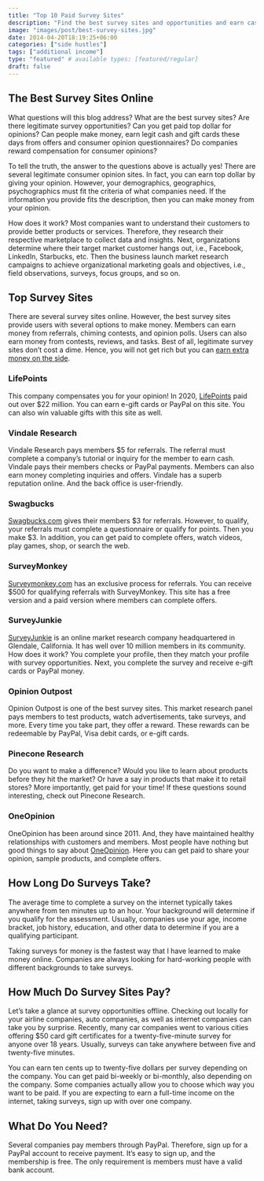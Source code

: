 ```yaml
---
title: "Top 10 Paid Survey Sites"
description: "Find the best survey sites and opportunities and earn cash, rewards, or gift cards. Get paid top dollar opinions completing questionnaires."
image: "images/post/best-survey-sites.jpg"
date: 2014-04-20T18:19:25+06:00
categories: ["side hustles"]
tags: ["additional income"]
type: "featured" # available types: [featured/regular]
draft: false
---
```


## The Best Survey Sites Online

What questions will this blog address? What are the best survey sites? Are there legitimate survey opportunities? Can you get paid top dollar for opinions? Can people make money, earn legit cash and gift cards these days from offers and consumer opinion questionnaires? Do companies reward compensation for consumer opinions?

To tell the truth, the answer to the questions above is actually yes! There are several legitimate consumer opinion sites. In fact, you can earn top dollar by giving your opinion. However, your demographics, geographics, psychographics must fit the criteria of what companies need. If the information you provide fits the description, then you can make money from your opinion.

How does it work? Most companies want to understand their customers to provide better products or services. Therefore, they research their respective marketplace to collect data and insights. Next, organizations determine where their target market customer hangs out, i.e., Facebook, LinkedIn, Starbucks, etc. Then the business launch market research campaigns to achieve organizational marketing goals and objectives, i.e., field observations, surveys, focus groups, and so on.

## Top Survey Sites

There are several survey sites online. However, the best survey sites provide users with several options to make money. Members can earn money from referrals, chiming contests, and opinion polls. Users can also earn money from contests, reviews, and tasks. Best of all, legitimate survey sites don’t cost a dime. Hence, you will not get rich but you can [earn extra money on the side](/blog/creative-side-hustles/).

### LifePoints

This company compensates you for your opinion! In 2020, [LifePoints](https://www.lifepointspanel.com/en-us) paid out over $22 million. You can earn e-gift cards or PayPal on this site. You can also win valuable gifts with this site as well.

### Vindale Research

Vindale Research pays members $5 for referrals. The referral must complete a company’s tutorial or inquiry for the member to earn cash. Vindale pays their members checks or PayPal payments. Members can also earn money completing inquiries and offers. Vindale has a superb reputation online. And the back office is user-friendly.

### Swagbucks

[Swagbucks.com](https://swagbucks.com/) gives their members $3 for referrals. However, to qualify, your referrals must complete a questionnaire or qualify for points. Then you make $3. In addition, you can get paid to complete offers, watch videos, play games, shop, or search the web.

### SurveyMonkey

[Surveymonkey.com](https://surveymonkey.com/) has an exclusive process for referrals. You can receive $500 for qualifying referrals with SurveyMonkey. This site has a free version and a paid version where members can complete offers.

### SurveyJunkie

[SurveyJunkie](https://www.surveyjunkie.com/) is an online market research company headquartered in Glendale, California. It has well over 10 million members in its community. How does it work? You complete your profile, then they match your profile with survey opportunities. Next, you complete the survey and receive e-gift cards or PayPal money.

### Opinion Outpost

Opinion Outpost is one of the best survey sites. This market research panel pays members to test products, watch advertisements, take surveys, and more. Every time you take part, they offer a reward. These rewards can be redeemable by PayPal, Visa debit cards, or e-gift cards.

### Pinecone Research

Do you want to make a difference? Would you like to learn about products before they hit the market? Or have a say in products that make it to retail stores? More importantly, get paid for your time! If these questions sound interesting, check out Pinecone Research.

### OneOpinion

OneOpinion has been around since 2011. And, they have maintained healthy relationships with customers and members. Most people have nothing but good things to say about [OneOpinion](https://www.oneopinion.com/). Here you can get paid to share your opinion, sample products, and complete offers.

## How Long Do Surveys Take?

The average time to complete a survey on the internet typically takes anywhere from ten minutes up to an hour. Your background will determine if you qualify for the assessment. Usually, companies use your age, income bracket, job history, education, and other data to determine if you are a qualifying participant.

Taking surveys for money is the fastest way that I have learned to make money online. Companies are always looking for hard-working people with different backgrounds to take surveys.

## How Much Do Survey Sites Pay?

Let’s take a glance at survey opportunities offline. Checking out locally for your airline companies, auto companies, as well as internet companies can take you by surprise. Recently, many car companies went to various cities offering $50 card gift certificates for a twenty-five-minute survey for anyone over 18 years. Usually, surveys can take anywhere between five and twenty-five minutes.

You can earn ten cents up to twenty-five dollars per survey depending on the company. You can get paid bi-weekly or bi-monthly, also depending on the company. Some companies actually allow you to choose which way you want to be paid. If you are expecting to earn a full-time income on the internet, taking surveys, sign up with over one company.

## What Do You Need?

Several companies pay members through PayPal. Therefore, sign up for a PayPal account to receive payment. It’s easy to sign up, and the membership is free. The only requirement is members must have a valid bank account.

